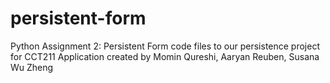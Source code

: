 # persistent-form
Python Assignment 2: Persistent Form
code files to our persistence project for CCT211
Application created by Momin Qureshi, Aaryan Reuben, Susana Wu Zheng
